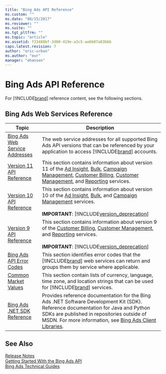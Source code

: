 ```yaml
---
title: "Bing Ads API Reference"
ms.custom: ""
ms.date: "08/15/2017"
ms.reviewer: ""
ms.suite: ""
ms.tgt_pltfrm: ""
ms.topic: "article"
ms.assetid: f33488bf-3d00-419e-a3c5-ae6b07a83b66
caps.latest.revision: 7
author: "eric-urban"
ms.author: "eur"
manager: "ehansen"
---
```

# Bing Ads API Reference
For [!INCLUDE[brand](../concepts/includes/brand.md)] reference content, see the following sections.

## Bing Ads Web Services Reference

|Topic|Description|
|---------|---------------|
|[Bing Ads Web Service Addresses](../concepts/api-reference/bing-ads-web-service-addresses.md)|The web service addresses for all supported Bing Ads API versions that can be referenced by your application to access [!INCLUDE[brand](../concepts/includes/brand.md)] accounts.|
|[Version 11 API Reference](../concepts/api-reference/version-11-api-reference.md)|This section contains information about version 11 of the [Ad Insight](https://msdn.microsoft.com/library/bing-ads-ad-insight-service-reference(v=msads.110).aspx), [Bulk](https://msdn.microsoft.com/library/bing-ads-bulk-service-reference(v=msads.110).aspx), [Campaign Management](https://msdn.microsoft.com/library/bing-ads-campaign-management-service-reference(v=msads.110).aspx), [Customer Billing](https://msdn.microsoft.com/library/bing-ads-customer-billing-service-reference(v=msads.110).aspx), [Customer Management](https://msdn.microsoft.com/library/bing-ads-customer-management-service-reference(v=msads.110).aspx), and [Reporting](https://msdn.microsoft.com/library/bing-ads-reporting-service-reference(v=msads.110).aspx) services.|
|[Version 10 API Reference](../concepts/api-reference/version-10-api-reference.md)|This section contains information about version 10 of the [Ad Insight](https://msdn.microsoft.com/library/bing-ads-ad-insight-service-reference(v=msads.100).aspx), [Bulk](https://msdn.microsoft.com/library/bing-ads-bulk-service-reference(v=msads.100).aspx), and [Campaign Management](https://msdn.microsoft.com/library/bing-ads-campaign-management-service-reference(v=msads.100).aspx) services.<br/><br/>**IMPORTANT**: [!INCLUDE[version_deprecation](../concepts/includes/version-deprecation.md)]|
|[Version 9 API Reference](../concepts/api-reference/version-9-api-reference.md)|This section contains information about version 9 of the [Customer Billing](https://msdn.microsoft.com/library/bing-ads-customer-billing-service-reference(v=msads.90).aspx), [Customer Management](https://msdn.microsoft.com/library/bing-ads-customer-management-service-reference(v=msads.90).aspx), and [Reporting](https://msdn.microsoft.com/library/bing-ads-reporting-service-reference(v=msads.90).aspx) services.<br/><br/>**IMPORTANT**: [!INCLUDE[version_deprecation](../concepts/includes/version-deprecation.md)]|
|[Bing Ads API Error Codes](../concepts/api-reference/bing-ads-api-error-codes.md)|This section identifies error codes that the [!INCLUDE[brand](../concepts/includes/brand.md)] web services can return and groups them by service where applicable.|
|[Common Market Values](../concepts/api-reference/common-market-values.md)|This section contain lists of currency, language, time zone, and location strings that can be used for [!INCLUDE[brand](../concepts/includes/brand.md)] services.|
|[Bing Ads .NET SDK Reference](../concepts/bing-ads-net-sdk-reference.md)|Provides reference documentation for the Bing Ads .NET Software Development Kit (SDK). Reference documentation for Java and Python SDKs are published in repositories outside of MSDN. For more information, see [Bing Ads Client Libraries](../concepts/bing-ads-client-libraries.md).|

## See Also
[Release Notes](../concepts/release-notes.md)  
[Getting Started With the Bing Ads API](../concepts/getting-started-with-the-bing-ads-api.md)  
[Bing Ads Technical Guides](../concepts/bing-ads-technical-guides.md)  

